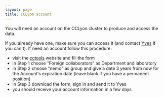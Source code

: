 ```yaml
---
layout: page
title: CCLyon account
---
```


You will need an account on the CCLyon cluster to produce and access the data.

If you already have one, make sure you can access it (and contact [Yves](lemiere@lpccaen.in2p3.fr) if you can't). If need an account follow this procedure:

 * visit the [cctools](https://cctools.in2p3.fr/cclogon/) website and fill the form
 * in Step 1 choose "Foreign collaborators" as Department and laboratory
 * in Step 2 choose "nemo" as group and give a date 3 years from now for the Account's expiration date (leave blank if you have a permanent position)
 * in Step 3 download the form, sign in and send it to Yves
 * you should receive your account information in a few days
